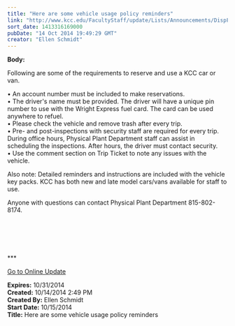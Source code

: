 ```yaml
---
title: "Here are some vehicle usage policy reminders"
link: "http://www.kcc.edu/FacultyStaff/update/Lists/Announcements/DispForm.aspx?ID=1672"
sort_date: 1413316169000
pubDate: "14 Oct 2014 19:49:29 GMT"
creator: "Ellen Schmidt"
---
```


<div><b>Body:</b> <div class="ExternalClass64ED2B7B49F34A989F9712E5F209FE51"><p>Following are some of the requirements to reserve and use a KCC car or van.</p>
<p>• An account number must be included to make reservations.<br />• The driver's name must be provided. The driver will have a unique pin number to use with the Wright Express fuel card. The card can be used anywhere to refuel.<br />• Please check the vehicle and remove trash after every trip.<br />• Pre- and post-inspections with security staff are required for every trip. During office hours, Physical Plant Department staff can assist in scheduling the inspections. After hours, the driver must contact security.<br />• Use the comment section on Trip Ticket to note any issues with the vehicle.</p>
<p>Also note: Detailed reminders and instructions are included with the vehicle key packs. KCC has both new and late model cars/vans available for staff to use.</p>
<p>Anyone with questions can contact Physical Plant Department 815-802-8174.<br />​</p>
<p> </p>
<p> </p>
<p>***</p>
<p><a href="/update">Go to Online Update</a><br /></p></div></div>
<div><b>Expires:</b> 10/31/2014</div>
<div><b>Created:</b> 10/14/2014 2:49 PM</div>
<div><b>Created By:</b> Ellen Schmidt</div>
<div><b>Start Date:</b> 10/15/2014</div>
<div><b>Title:</b> Here are some vehicle usage policy reminders</div>
